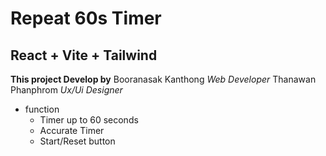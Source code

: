 # Repeat 60s Timer
## React + Vite + Tailwind

**This project Develop by**
Booranasak Kanthong *Web Developer*
Thanawan Phanphrom *Ux/Ui Designer*

* function
    * Timer up to 60 seconds
    * Accurate Timer
    * Start/Reset button